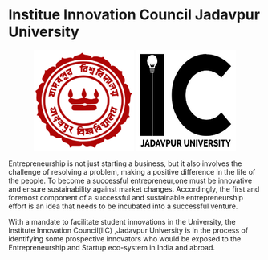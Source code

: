 # Institue Innovation Council Jadavpur University



<p align="center">
<img src="https://github.com/jadavpur-university-ed-cell/IICJadavpurUniversity/blob/master/assets/img/logo/julogo.png" width="200" height="200"></img>
<img src="https://github.com/jadavpur-university-ed-cell/IICJadavpurUniversity/blob/master/assets/img/logo/iic_logo_converted.jpg" width="200" height="200"></img></p>



Entrepreneurship is not just starting a business, but it also involves the challenge of resolving a problem, making a positive difference in the life of the people. To become a successful entrepreneur,one must be innovative and ensure sustainability against market changes. 
Accordingly, the first and foremost component of a successful and sustainable entrepreneurship effort is an idea that needs to be incubated into a successful venture.

With a mandate  to  facilitate  student  innovations  in  the  University, the Institute Innovation Council(IIC) ,Jadavpur University is in the process of identifying some prospective innovators who  would  be  exposed  to  the  Entrepreneurship  and  Startup  eco-system  in  India  and  abroad.
